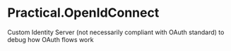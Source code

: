 # Practical.OpenIdConnect
Custom Identity Server (not necessarily compliant with OAuth standard) to debug how OAuth flows work
